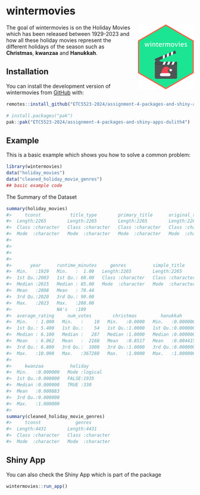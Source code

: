 
<!-- README.md is generated from README.Rmd. Please edit that file -->

# wintermovies

<!-- badges: start -->
<!-- badges: end -->

<img src="man/figures/logo.png" alt="wintermovies hex sticker" width="150" style="float:right; margin-left:15px;" />

The goal of wintermovies is on the Holiday Movies which has been
released between 1929-2023 and how all these holiday movies represent
the different holidays of the season such as **Christmas**, **kwanzaa**
and **Hanukkah**.

## Installation

You can install the development version of wintermovies from
[GitHub](https://github.com/ETC5523-2024/assignment-4-packages-and-shiny-apps-dulith4/tree/main/wintermovies)
with:

``` r
remotes::install_github("ETC5523-2024/assignment-4-packages-and-shiny-apps-dulith4", subdir = "wintermovies")
```

``` r
# install.packages("pak")
pak::pak("ETC5523-2024/assignment-4-packages-and-shiny-apps-dulith4")
```

## Example

This is a basic example which shows you how to solve a common problem:

``` r
library(wintermovies)
data("holiday_movies")
data("cleaned_holiday_movie_genres")
## basic example code
```

The Summary of the Dataset

``` r
summary(holiday_movies)
#>     tconst           title_type        primary_title      original_title    
#>  Length:2265        Length:2265        Length:2265        Length:2265       
#>  Class :character   Class :character   Class :character   Class :character  
#>  Mode  :character   Mode  :character   Mode  :character   Mode  :character  
#>                                                                             
#>                                                                             
#>                                                                             
#>                                                                             
#>       year      runtime_minutes     genres          simple_title      
#>  Min.   :1929   Min.   :  1.00   Length:2265        Length:2265       
#>  1st Qu.:2003   1st Qu.: 68.00   Class :character   Class :character  
#>  Median :2015   Median : 85.00   Mode  :character   Mode  :character  
#>  Mean   :2008   Mean   : 78.44                                        
#>  3rd Qu.:2020   3rd Qu.: 90.00                                        
#>  Max.   :2023   Max.   :288.00                                        
#>                 NA's   :189                                           
#>  average_rating     num_votes        christmas         hanukkah       
#>  Min.   : 1.000   Min.   :    10   Min.   :0.0000   Min.   :0.000000  
#>  1st Qu.: 5.400   1st Qu.:    54   1st Qu.:1.0000   1st Qu.:0.000000  
#>  Median : 6.100   Median :   287   Median :1.0000   Median :0.000000  
#>  Mean   : 6.062   Mean   :  2168   Mean   :0.8517   Mean   :0.004415  
#>  3rd Qu.: 6.800   3rd Qu.:  1000   3rd Qu.:1.0000   3rd Qu.:0.000000  
#>  Max.   :10.000   Max.   :367288   Max.   :1.0000   Max.   :1.000000  
#>                                                                       
#>     kwanzaa          holiday       
#>  Min.   :0.000000   Mode :logical  
#>  1st Qu.:0.000000   FALSE:1935     
#>  Median :0.000000   TRUE :330      
#>  Mean   :0.000883                  
#>  3rd Qu.:0.000000                  
#>  Max.   :1.000000                  
#> 
summary(cleaned_holiday_movie_genres)
#>     tconst             genres         
#>  Length:4431        Length:4431       
#>  Class :character   Class :character  
#>  Mode  :character   Mode  :character
```

## Shiny App

You can also check the Shiny App which is part of the package

``` r
wintermovies::run_app()
```
